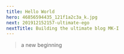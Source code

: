 ```yaml
---
title: Hello World
hero: 46856594435_121f1a2c3a_k.jpg
next: 201912152157-ultimate-ego
nextTitle: Building the ultimate blog MK-I
---
```

> a new beginning
    
    
    